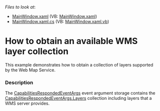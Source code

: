 <!-- default file list -->
*Files to look at*:

* [MainWindow.xaml](./CS/WpfWmsExample/MainWindow.xaml) (VB: [MainWindow.xaml](./VB/WpfWmsExample/MainWindow.xaml))
* [MainWindow.xaml.cs](./CS/WpfWmsExample/MainWindow.xaml.cs) (VB: [MainWindow.xaml.vb](./VB/WpfWmsExample/MainWindow.xaml.vb))
<!-- default file list end -->

# How to obtain an available WMS layer collection


This example demonstrates how to obtain a collection of layers supported by the Web Map Service.


### Description

The [CapabilitiesRespondedEventArgs](https://docs.devexpress.com/WPF/DevExpress.Xpf.Map.CapabilitiesRespondedEventArgs?p=netframework) event argument storage contains the [CapabilitiesRespondedEventArgs.Layers](https://docs.devexpress.com/WPF/DevExpress.Xpf.Map.CapabilitiesRespondedEventArgs.Layers) collection including layers that a WMS server provides.

<br/>


